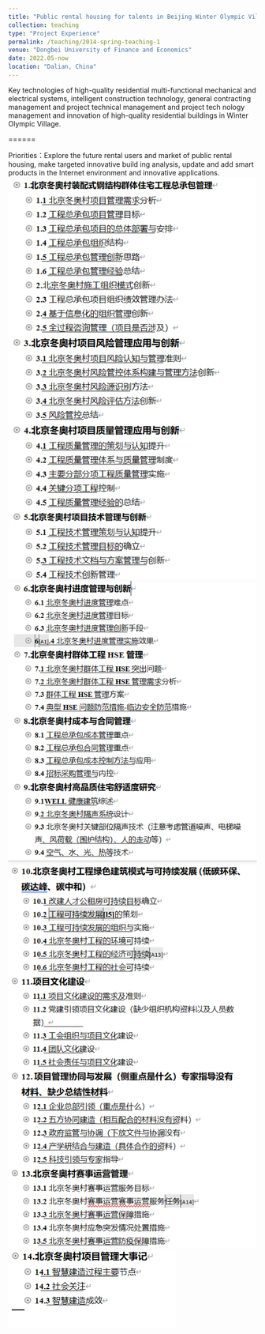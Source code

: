 ```yaml
---
title: "Public rental housing for talents in Beijing Winter Olympic Village"
collection: teaching
type: "Project Experience"
permalink: /teaching/2014-spring-teaching-1
venue: "Dongbei University of Finance and Economics"
date: 2022.05-now
location: "Dalian, China"
---
```


Key technologies of high-quality residential multi-functional mechanical and electrical systems, intelligent construction technology, 
general contracting management and project technical management and project tech nology management and innovation of high-quality 
residential buildings in Winter Olympic Village.

======

Priorities：Explore the future rental users and market of public rental housing, make targeted innovative build ing analysis, update 
and add smart products in the Internet environment and innovative applications.
<br/><img src='/images/dongao1.png'><br/><img src='/images/dongao2.png'><br/><img src='/images/dongao3.png'><br/><img src='/images/dongao4.png'>

